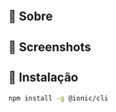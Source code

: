 ## :star2: Sobre
## :star2: Screenshots

##  :star2: Instalação
```bash
npm install -g @ionic/cli
```
